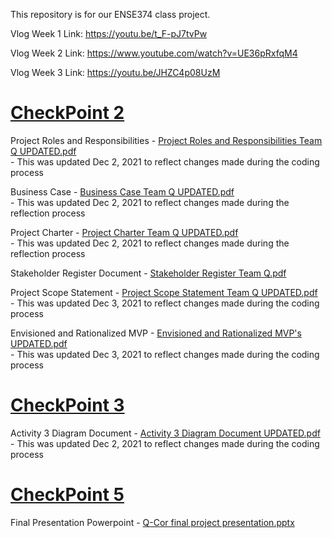 This repository is for our ENSE374 class project.

Vlog Week 1 Link: https://youtu.be/t_F-pJ7tvPw

Vlog Week 2 Link: https://www.youtube.com/watch?v=UE36pRxfqM4

Vlog Week 3 Link: https://youtu.be/JHZC4p08UzM

<h1><ins>CheckPoint 2</ins></h1>

Project Roles and Responsibilities - [Project Roles and Responsibilities Team Q UPDATED.pdf](https://github.com/TeamQ-ENSE374/TeamQ/files/7647227/Project.Roles.and.Responsibilities.Team.Q.UPDATED.pdf) <br>
    - This was updated Dec 2, 2021 to reflect changes made during the coding process <br>

Business Case - [Business Case Team Q UPDATED.pdf](https://github.com/TeamQ-ENSE374/TeamQ/files/7647222/Business.Case.Team.Q.UPDATED.pdf) <br>
    - This was updated Dec 2, 2021 to reflect changes made during the reflection process <br>

Project Charter - [Project Charter Team Q UPDATED.pdf](https://github.com/TeamQ-ENSE374/TeamQ/files/7647411/Project.Charter.Team.Q.UPDATED.pdf) <br>
    - This was updated Dec 2, 2021 to reflect changes made during the reflection process <br>

Stakeholder Register Document - [Stakeholder Register Team Q.pdf](https://github.com/TeamQ-ENSE374/TeamQ/files/7647440/Stakeholder.Register.Team.Q.pdf) <br>

Project Scope Statement - [Project Scope Statement Team Q UPDATED.pdf](https://github.com/TeamQ-ENSE374/TeamQ/files/7653430/Project.Scope.Statement.Team.Q.UPDATED.pdf) <br>
    - This was updated Dec 3, 2021 to reflect changes made during the coding process <br>

Envisioned and Rationalized MVP - [Envisioned and Rationalized MVP's UPDATED.pdf](https://github.com/TeamQ-ENSE374/TeamQ/files/7653432/Envisioned.and.Rationalized.MVP.s.UPDATED.pdf) <br>
    - This was updated Dec 3, 2021 to reflect changes made during the coding process <br>

<h1><ins>CheckPoint 3</ins></h1>

Activity 3 Diagram Document - [Activity 3 Diagram Document UPDATED.pdf](https://github.com/TeamQ-ENSE374/TeamQ/files/7644374/Activity.3.Diagram.Document.UPDATED.pdf) <br>
    - This was updated Dec 2, 2021 to reflect changes made during the coding process
    
<h1><ins>CheckPoint 5</ins></h1>

Final Presentation Powerpoint - [Q-Cor final project presentation.pptx](https://github.com/TeamQ-ENSE374/TeamQ/files/7660839/Q-Cor.final.project.presentation.pptx) <br>


